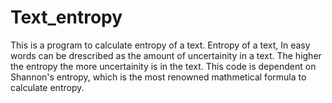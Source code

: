 # Text_entropy
This is a program to calculate entropy of a text.
Entropy of a text, In easy words can be drescribed as the amount of uncertainity in a text.
The higher the entropy the more uncertainity is in the text.
This code is dependent on Shannon's entropy, which is the most renowned mathmetical formula to calculate entropy.
